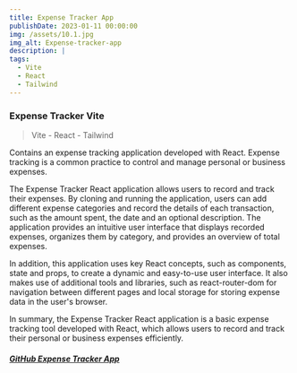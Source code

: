 ```yaml
---
title: Expense Tracker App
publishDate: 2023-01-11 00:00:00
img: /assets/10.1.jpg
img_alt: Expense-tracker-app
description: |
tags:
  - Vite
  - React
  - Tailwind 
---
```

### Expense Tracker Vite
> Vite - React - Tailwind

Contains an expense tracking application developed with React. Expense tracking is a common practice to control and manage personal or business expenses.

The Expense Tracker React application allows users to record and track their expenses. By cloning and running the application, users can add different expense categories and record the details of each transaction, such as the amount spent, the date and an optional description. The application provides an intuitive user interface that displays recorded expenses, organizes them by category, and provides an overview of total expenses.

In addition, this application uses key React concepts, such as components, state and props, to create a dynamic and easy-to-use user interface. It also makes use of additional tools and libraries, such as react-router-dom for navigation between different pages and local storage for storing expense data in the user's browser.

In summary, the Expense Tracker React application is a basic expense tracking tool developed with React, which allows users to record and track their personal or business expenses efficiently.


##### <a href="https://github.com/Ivo196/Expense-tracker-react" target="_blank">GitHub Expense Tracker App</a>

